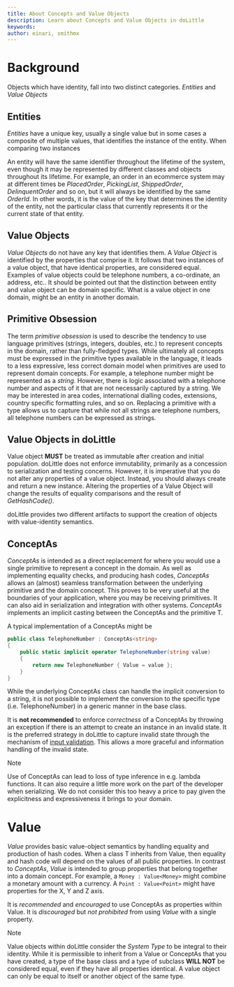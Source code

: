 ```yaml
---
title: About Concepts and Value Objects
description: Learn about Concepts and Value Objects in doLittle
keywords: 
author: einari, smithmx
---
```

# Background

Objects which have identity, fall into two distinct categories.  *Entities* and *Value Objects*

## Entities

*Entities* have a unique key, usually a single value but in some cases a composite of multiple values, that
identifies the instance of the entity.  When comparing two instances

An entity will have the same identifier throughout the lifetime of the
system, even though it may be represented by different classes and objects throughout its lifetime.  For example,
an order in an ecommerce system may at different times be *PlacedOrder*, *PickingList*, *ShippedOrder*,
*DelinquentOrder* and so on, but it will always be identified by the same *OrderId*.  In other words, it is the
value of the key that determines the identity of the entity, not the particular class that currently represents it
or the current state of that entity.

## Value Objects

*Value Objects* do not have any key that identifies them.  A *Value Object* is identified by the properties that
comprise it.  It follows that two instances of a value object, that have identical properties, are considered equal.
Examples of value objects could be telephone numbers, a co-ordinate, an address, etc..  It should be pointed out
that the distinction between entity and value object can be domain specific.  What is a value object in one domain,
might be an entity in another domain.


## Primitive Obsession

The term *primitive obsession* is used to describe the tendency to use language primitives (strings, integers,
doubles, etc.) to represent concepts in the domain, rather than fully-fledged types.  While ultimately all concepts
must be expressed in the primitive types available in the language, it leads to a less expressive, less correct
domain model when primitives are used to represent domain concepts.  For example, a telephone number might be represented
as a *string*.  However, there is logic associated with a telephone number and aspects of it that are not necessarily captured
by a string.  We may be interested in area codes, international dialling codes, extensions, country specific formatting rules, and
so on.  Replacing a primitive with a type allows us to capture that while not all strings are telephone numbers, all telephone
numbers can be expressed as strings.

## Value Objects in doLittle

Value object **MUST** be treated as immutable after creation and initial population.  doLittle does not enforce immutability, primarily as
a concession to serialization and testing concerns.  However, it is imperative that you do not alter any properties of a value object.
Instead, you should always create and return a new instance.  Altering the properties of a Value Object will change the results of equality
comparisons and the result of *GetHashCode()*.

doLittle provides two different artifacts to support the creation of objects with value-identity semantics.

## ConceptAs<T>

*ConceptAs<T>* is intended as a direct replacement for where you would use a single primitive to represent a concept in the domain.  As well as
implementing equality checks, and producing hash codes, *ConceptAs<T>* allows an (almost) seamless transformation between the underlying primitive
and the domain concept.  This proves to be very useful at the boundaries of your application, where you may be receiving primitives.  It can also aid
in serialization and integration with other systems. *ConceptAs<T>* implements an implicit casting between the ConceptAs<T> and the primitive T.

A typical implementation of a ConceptAs might be

```C#
public class TelephoneNumber : ConceptAs<string>
{
    public static implicit operator TelephoneNumber(string value)
    {
        return new TelephoneNumber { Value = value };
    }
}
```

While the underlying ConceptAs<T> class can handle the implicit conversion to a string, it is not possible to implement the conversion to the
specific type (i.e. TelephoneNumber) in a generic manner in the base class.

It is **not recommended** to enforce *correctness* of a ConceptAs<T> by throwing an exception if there is an attempt to create an instance in an invalid
state.  It is the preferred strategy in doLittle to capture invalid state through the mechanism of [input validation](./validation). This allows a more
graceful and information handling of the invalid state.

> [!Note]
> Use of ConceptAs<T> can lead to loss of type inference in e.g. lambda functions.  It can also require a little more work on the part of the developer
> when serializing.  We do not consider this too heavy a price to pay given the explicitness and expressiveness it brings to your domain.

# Value<T>

*Value<T>* provides basic value-object semantics by handling equality and production of hash codes.  When a class T inherits from
Value<T>, then equality and hash code will depend on the values of all public properties.  In contrast to *ConceptAs<T>*, *Value<T>* is intended
to group properties that belong together into a domain concept.  For example, a `Money : Value<Money>` might combine a monetary amount with a currency.
A `Point : Value<Point>` might have properties for the X, Y and Z axis.

It is *recommended* and *encouraged* to use ConceptAs<T> as properties within Value<T>.  It is *discouraged* but *not prohibited* from using *Value<T>*
with a single property.

> [!Note]
> Value objects within doLittle consider the *System Type* to be integral to their identity.  While it is permissible to inherit from a Value<T>
> or ConceptAs<T> that you have created, a type of the base class and a type of subclass **WILL NOT** be considered equal, even if they have
> all properties identical.  A value object can only be equal to itself or another object of the same type.




